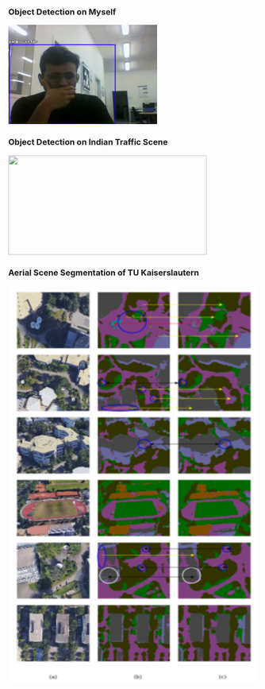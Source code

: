 ### Object Detection on Myself
<img src="https://github.com/ayadav10491/ayadav10491.github.io/blob/master/images/camera_detected.gif?raw=true" width="300" height="200"/> 


### Object Detection on Indian Traffic Scene 
<img src="https://github.com/ayadav10491/ayadav10491.github.io/blob/master/images/traffic_detected.gif?raw=true" width="400" height="200" /> 

### Aerial Scene Segmentation of TU Kaiserslautern
<img src="https://github.com/ayadav10491/ayadav10491.github.io/blob/master/images/thesis1.png?raw=true" width="600" height="800"  /> 
